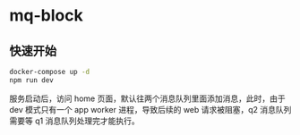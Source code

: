 # mq-block

## 快速开始

```bash
docker-compose up -d
npm run dev
```

服务启动后，访问 home 页面，默认往两个消息队列里面添加消息，此时，由于 dev 模式只有一个 app worker 进程，导致后续的 web 请求被阻塞，q2 消息队列需要等 q1 消息队列处理完才能执行。
